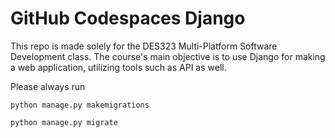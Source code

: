 # GitHub Codespaces Django

This repo is made solely for the DES323 Multi-Platform Software Development class. The course's main objective is to use Django for making a web application, utilizing tools such as API as well.

Please always run

`python manage.py makemigrations`

`python manage.py migrate`
